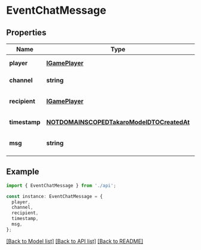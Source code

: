 # EventChatMessage

## Properties

| Name          | Type                                                                                    | Description | Notes                             |
| ------------- | --------------------------------------------------------------------------------------- | ----------- | --------------------------------- |
| **player**    | [**IGamePlayer**](IGamePlayer.md)                                                       |             | [default to undefined]            |
| **channel**   | **string**                                                                              |             | [default to undefined]            |
| **recipient** | [**IGamePlayer**](IGamePlayer.md)                                                       |             | [optional] [default to undefined] |
| **timestamp** | [**NOTDOMAINSCOPEDTakaroModelDTOCreatedAt**](NOTDOMAINSCOPEDTakaroModelDTOCreatedAt.md) |             | [default to undefined]            |
| **msg**       | **string**                                                                              |             | [optional] [default to undefined] |

## Example

```typescript
import { EventChatMessage } from './api';

const instance: EventChatMessage = {
  player,
  channel,
  recipient,
  timestamp,
  msg,
};
```

[[Back to Model list]](../README.md#documentation-for-models) [[Back to API list]](../README.md#documentation-for-api-endpoints) [[Back to README]](../README.md)

